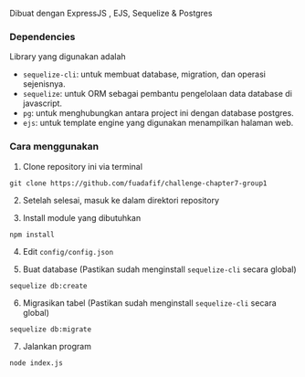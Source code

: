 Dibuat dengan ExpressJS , EJS, Sequelize & Postgres

### Dependencies

Library yang digunakan adalah

- `sequelize-cli`: untuk membuat database, migration, dan operasi sejenisnya.
- `sequelize`: untuk ORM sebagai pembantu pengelolaan data database di javascript.
- `pg`: untuk menghubungkan antara project ini dengan database postgres.
- `ejs`: untuk template engine yang digunakan menampilkan halaman web.

### Cara menggunakan

1. Clone repository ini via terminal

```
git clone https://github.com/fuadafif/challenge-chapter7-group1
```

2. Setelah selesai, masuk ke dalam direktori repository

3. Install module yang dibutuhkan

```
npm install
```

4. Edit `config/config.json`

5. Buat database (Pastikan sudah menginstall `sequelize-cli` secara global)

```
sequelize db:create
```

6. Migrasikan tabel (Pastikan sudah menginstall `sequelize-cli` secara global)

```
sequelize db:migrate
```

7. Jalankan program

```
node index.js
```
